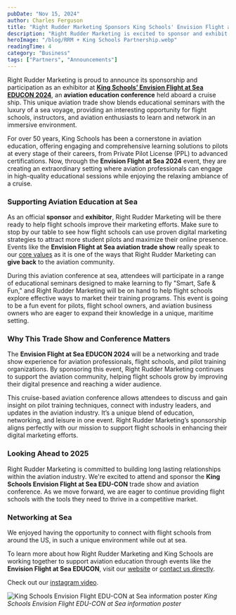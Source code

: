 ```yaml
---
pubDate: "Nov 15, 2024"
author: Charles Ferguson
title: "Right Rudder Marketing Sponsors King Schools' Envision Flight at Sea EDUCON 2024"
description: "Right Rudder Marketing is excited to sponsor and exhibit at King Schools' Envision Flight at Sea EDUCON, an innovative aviation education trade show held aboard a cruise ship in 2024. This partnership showcases our commitment to supporting flight schools with advanced marketing strategies. We enjoyed networking with flight schools professionals at sea."
heroImage: "/blog/RRM + King Schools Partnership.webp"
readingTime: 4
category: "Business"
tags: ["Partners", "Announcements"]
---
```


Right Rudder Marketing is proud to announce its sponsorship and participation as an exhibitor at **[King Schools’ Envision Flight at Sea EDUCON 2024](https://www.eventbrite.com/e/envision-flight-at-sea-2024-tickets-713862601257)**, an **aviation education conference** held aboard a cruise ship. This unique aviation trade show blends educational seminars with the luxury of a sea voyage, providing an interesting opportunity for flight schools, instructors, and aviation enthusiasts to learn and network in an immersive environment.

For over 50 years, King Schools has been a cornerstone in aviation education, offering engaging and comprehensive learning solutions to pilots at every stage of their careers, from Private Pilot License (PPL) to advanced certifications. Now, through the **Envision Flight at Sea 2024** event, they are creating an extraordinary setting where aviation professionals can engage in high-quality educational sessions while enjoying the relaxing ambiance of a cruise.

### Supporting Aviation Education at Sea

As an official **sponsor** and **exhibitor**, Right Rudder Marketing will be there ready to help flight schools improve their marketing efforts. Make sure to stop by our table to see how flight schools can use proven digital marketing strategies to attract more student pilots and maximize their online presence.  Events like the **Envision Flight at Sea aviation trade show** really speak to our [core values](https://rightruddermarketing.com/about/who-we-are) as it is one of the ways that Right Rudder Marketing can **give back** to the aviation community.

During this aviation conference at sea, attendees will participate in a range of educational seminars designed to make learning to fly "Smart, Safe & Fun," and Right Rudder Marketing will be on hand to help flight schools explore effective ways to market their training programs. This event is going to be a fun event for pilots, flight school owners, and aviation business owners who are eager to expand their knowledge in a unique, maritime setting.

### Why This Trade Show and Conference Matters

The **Envision Flight at Sea EDUCON 2024** will be a networking and trade show experience for aviation professionals, flight schools, and pilot training organizations. By sponsoring this event, Right Rudder Marketing continues to support the aviation community, helping flight schools grow by improving their digital presence and reaching a wider audience.

This cruise-based aviation conference allows attendees to discuss and gain insight on pilot training techniques, connect with industry leaders, and updates in the aviation industry. It’s a unique blend of education, networking, and leisure in one event. Right Rudder Marketing’s sponsorship aligns perfectly with our mission to support flight schools in enhancing their digital marketing efforts.

### Looking Ahead to 2025

Right Rudder Marketing is committed to building long lasting relationships within the aviation industry. We're excited to attend and sponsor the **King Schools Envision Flight at Sea EDU-CON** trade show and aviation conference. As we move forward, we are eager to continue providing flight schools with the tools they need to thrive in a competitive market.

### Networking at Sea

We enjoyed having the opportunity to connect with flight schools from around the US, in such a unique environment while out at sea.

To learn more about how Right Rudder Marketing and King Schools are working together to support aviation education through events like the **Envision Flight at Sea EDUCON**, visit our [website](https://rightruddermarketing.com) or [contact us directly](https://rightruddermarketing.com/contact).

Check out our [instagram video](https://www.instagram.com/p/DCSfeFWuKGm/).

![King Schools Envision Flight EDU-CON at Sea information poster](/blog/king-school-edu-con-envision-flight-at-sea-2024.png)
*King Schools Envision Flight EDU-CON at Sea information poster*